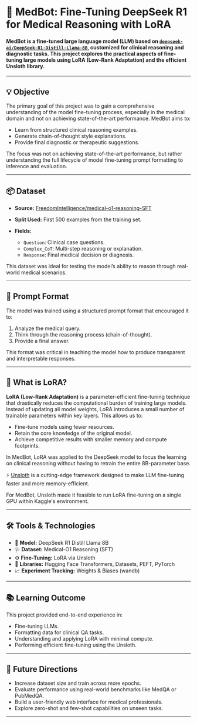 # 🏥 MedBot: Fine-Tuning DeepSeek R1 for Medical Reasoning with LoRA

#### **MedBot** is a fine-tuned large language model (LLM) based on [`deepseek-ai/DeepSeek-R1-Distill-Llama-8B`](https://huggingface.co/deepseek-ai/DeepSeek-R1-Distill-Llama-8B), customized for clinical reasoning and diagnostic tasks. This project explores the practical aspects of fine-tuning large models using **LoRA (Low-Rank Adaptation)** and the efficient **Unsloth** library.
---

## 💡 Objective

The primary goal of this project was to gain a comprehensive understanding of the model fine-tuning process, especially in the medical domain and not on achieving state-of-the-art performance. MedBot aims to: 

* Learn from structured clinical reasoning examples.
* Generate chain-of-thought style explanations.
* Provide final diagnostic or therapeutic suggestions.

The focus was not on achieving state-of-the-art performance, but rather understanding the full lifecycle of model fine-tuning prompt formatting to inference and evaluation.

---

## 📦 Dataset

* **Source:** [FreedomIntelligence/medical-o1-reasoning-SFT](https://huggingface.co/datasets/FreedomIntelligence/medical-o1-reasoning-SFT)
* **Split Used:** First 500 examples from the training set.
* **Fields:**

  * `Question`: Clinical case questions.
  * `Complex_CoT`: Multi-step reasoning or explanation.
  * `Response`: Final medical decision or diagnosis.

This dataset was ideal for testing the model’s ability to reason through real-world medical scenarios.

---

## 📄 Prompt Format

The model was trained using a structured prompt format that encouraged it to:

1. Analyze the medical query.
2. Think through the reasoning process (chain-of-thought).
3. Provide a final answer.

This format was critical in teaching the model how to produce transparent and interpretable responses.

---

## 🧠 What is LoRA?

**LoRA (Low-Rank Adaptation)** is a parameter-efficient fine-tuning technique that drastically reduces the computational burden of training large models. Instead of updating all model weights, LoRA introduces a small number of trainable parameters within key layers. This allows us to:

* Fine-tune models using fewer resources.
* Retain the core knowledge of the original model.
* Achieve competitive results with smaller memory and compute footprints.

In MedBot, LoRA was applied to the DeepSeek model to focus the learning on clinical reasoning without having to retrain the entire 8B-parameter base.

⚡ [Unsloth](https://github.com/unslothai/unsloth) is a cutting-edge framework designed to make LLM fine-tuning faster and more memory-efficient.

For MedBot, Unsloth made it feasible to run LoRA fine-tuning on a single GPU within Kaggle's environment.

---
## 🛠 Tools & Technologies

* 🤖 **Model:** DeepSeek R1 Distill Llama 8B
* 🩺 **Dataset:** Medical-O1 Reasoning (SFT)
* ⚙️ **Fine-Tuning:** LoRA via Unsloth
* 🧪 **Libraries:** Hugging Face Transformers, Datasets, PEFT, PyTorch
* 📈 **Experiment Tracking:** Weights & Biases (wandb)

---

## 📚 Learning Outcome

This project provided end-to-end experience in:

* Fine-tuning LLMs.
* Formatting data for clinical QA tasks.
* Understanding and applying LoRA with minimal compute.
* Performing efficient fine-tuning using the Unsloth.
---

## 🚀 Future Directions

* Increase dataset size and train across more epochs.
* Evaluate performance using real-world benchmarks like MedQA or PubMedQA.
* Build a user-friendly web interface for medical professionals.
* Explore zero-shot and few-shot capabilities on unseen tasks.

---

